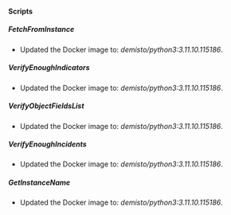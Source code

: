 
#### Scripts

##### FetchFromInstance
- Updated the Docker image to: *demisto/python3:3.11.10.115186*.




##### VerifyEnoughIndicators
- Updated the Docker image to: *demisto/python3:3.11.10.115186*.




##### VerifyObjectFieldsList
- Updated the Docker image to: *demisto/python3:3.11.10.115186*.




##### VerifyEnoughIncidents
- Updated the Docker image to: *demisto/python3:3.11.10.115186*.




##### GetInstanceName
- Updated the Docker image to: *demisto/python3:3.11.10.115186*.





